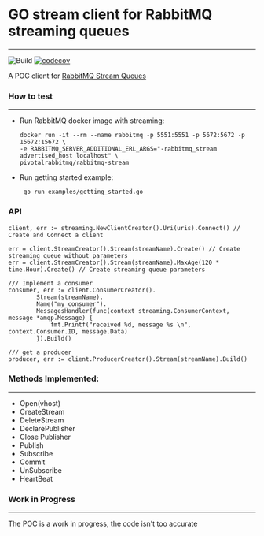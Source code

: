 # GO stream client for RabbitMQ streaming queues
---
![Build](https://github.com/Gsantomaggio/go-stream-client/workflows/Build/badge.svg)
[![codecov](https://codecov.io/gh/Gsantomaggio/go-stream-client/branch/main/graph/badge.svg?token=HZD4S71QIM)](https://codecov.io/gh/Gsantomaggio/go-stream-client)

A POC client for [RabbitMQ Stream Queues](https://github.com/rabbitmq/rabbitmq-server/tree/master/deps/rabbitmq_stream)

### How to test
---
- Run RabbitMQ docker image with streaming:
   ```
   docker run -it --rm --name rabbitmq -p 5551:5551 -p 5672:5672 -p 15672:15672 \
   -e RABBITMQ_SERVER_ADDITIONAL_ERL_ARGS="-rabbitmq_stream advertised_host localhost" \
   pivotalrabbitmq/rabbitmq-stream
 
  ```
- Run getting started example:
  ```
   go run examples/getting_started.go
  ```
### API

```golang
client, err := streaming.NewClientCreator().Uri(uris).Connect() // Create and Connect a client
```

```golang
err = client.StreamCreator().Stream(streamName).Create() // Create streaming queue without parameters
err = client.StreamCreator().Stream(streamName).MaxAge(120 * time.Hour).Create() // Create streaming queue parameters
```

```golang
/// Implement a consumer
consumer, err := client.ConsumerCreator().
		Stream(streamName).
		Name("my_consumer").
		MessagesHandler(func(context streaming.ConsumerContext, message *amqp.Message) {
			fmt.Printf("received %d, message %s \n", context.Consumer.ID, message.Data)
		}).Build()
```

```golang
/// get a producer
producer, err := client.ProducerCreator().Stream(streamName).Build()
```


### Methods Implemented:
---
 - Open(vhost)
 - CreateStream
 - DeleteStream
 - DeclarePublisher
 - Close Publisher
 - Publish
 - Subscribe 
 - Commit   
 - UnSubscribe
 - HeartBeat
 
 ### Work in Progress
 ---
 The POC is a work in progress, the code isn't too accurate
